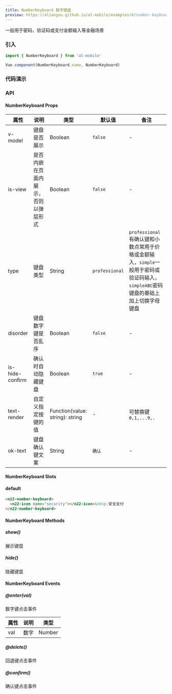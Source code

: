 ```yaml
---
title: NumberKeyboard 数字键盘
preview: https://aliangxu.github.io/al-mobile/examples/#/number-keyboard
---
```


一般用于密码，验证码或支付金额输入等金融场景

### 引入

```javascript
import { NumberKeyboard } from 'al-mobile'

Vue.component(NumberKeyboard.name, NumberKeyboard)
```

### 代码演示
<!-- DEMO -->

### API

#### NumberKeyboard Props
|属性 | 说明 | 类型 | 默认值| 备注|
|----|-----|------|------|------|
|v-model|键盘是否展示|Boolean|`false`|-|
|is-view|是否内嵌在页面内展示，否则以弹层形式|Boolean|`false`|-|
|type|键盘类型|String|`professional`|`professional`有确认键和小数点常用于价格或金额输入，`simple`一般用于密码或验证码输入，`simpleABC`密码键盘的基础上加上切换字母键盘|
|disorder|键盘数字键是否乱序|Boolean|`false`| -|
|is-hide-confirm|确认时自动隐藏键盘|Boolean|`true`| -|
|text-render|自定义指定按键的值|Function(value: string): string|-|可替换键`0,1,...9,.`|
|ok-text|键盘确认键文案|String|`确认`|-|

#### NumberKeyboard Slots

#### default

```html
<n22-number-keyboard>
  <n22-icon name="security"></n22-icon>&nbsp;安全支付
</n22-number-keyboard>
```

#### NumberKeyboard Methods

##### show()
展示键盘

##### hide()
隐藏键盘

#### NumberKeyboard Events

##### @enter(val)
数字键点击事件

属性 | 说明 | 类型
----|-----|------
val     | 数字 | Number

##### @delete()
回退键点击事件

##### @confirm()
确认键点击事件
